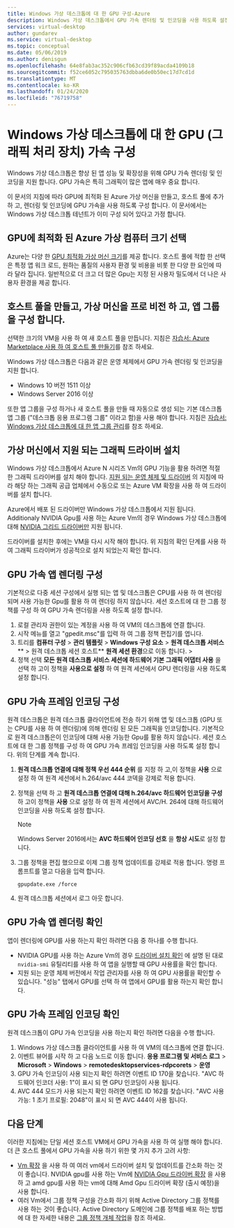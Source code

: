 ```yaml
---
title: Windows 가상 데스크톱에 대 한 GPU 구성-Azure
description: Windows 가상 데스크톱에서 GPU 가속 렌더링 및 인코딩을 사용 하도록 설정 하는 방법입니다.
services: virtual-desktop
author: gundarev
ms.service: virtual-desktop
ms.topic: conceptual
ms.date: 05/06/2019
ms.author: denisgun
ms.openlocfilehash: 64e8fab3ac352c906cfb63cd39f89acda4109b18
ms.sourcegitcommit: f52ce6052c795035763dbba6de0b50ec17d7cd1d
ms.translationtype: MT
ms.contentlocale: ko-KR
ms.lasthandoff: 01/24/2020
ms.locfileid: "76719758"
---
```

# <a name="configure-graphics-processing-unit-gpu-acceleration-for-windows-virtual-desktop"></a>Windows 가상 데스크톱에 대 한 GPU (그래픽 처리 장치) 가속 구성

Windows 가상 데스크톱은 향상 된 앱 성능 및 확장성을 위해 GPU 가속 렌더링 및 인코딩을 지원 합니다. GPU 가속은 특히 그래픽이 많은 앱에 매우 중요 합니다.

이 문서의 지침에 따라 GPU에 최적화 된 Azure 가상 머신을 만들고, 호스트 풀에 추가 하 고, 렌더링 및 인코딩에 GPU 가속을 사용 하도록 구성 합니다. 이 문서에서는 Windows 가상 데스크톱 테넌트가 이미 구성 되어 있다고 가정 합니다.

## <a name="select-a-gpu-optimized-azure-virtual-machine-size"></a>GPU에 최적화 된 Azure 가상 컴퓨터 크기 선택

Azure는 다양 한 [GPU 최적화 가상 머신 크기](/azure/virtual-machines/windows/sizes-gpu)를 제공 합니다. 호스트 풀에 적합 한 선택은 특정 앱 워크 로드, 원하는 품질의 사용자 환경 및 비용을 비롯 한 다양 한 요인에 따라 달라 집니다. 일반적으로 더 크고 더 많은 Gpu는 지정 된 사용자 밀도에서 더 나은 사용자 환경을 제공 합니다.

## <a name="create-a-host-pool-provision-your-virtual-machine-and-configure-an-app-group"></a>호스트 풀을 만들고, 가상 머신을 프로 비전 하 고, 앱 그룹을 구성 합니다.

선택한 크기의 VM을 사용 하 여 새 호스트 풀을 만듭니다. 지침은 [자습서: Azure Marketplace 사용 하 여 호스트 풀 만들기](/azure/virtual-desktop/create-host-pools-azure-marketplace)를 참조 하세요.

Windows 가상 데스크톱은 다음과 같은 운영 체제에서 GPU 가속 렌더링 및 인코딩을 지원 합니다.

* Windows 10 버전 1511 이상
* Windows Server 2016 이상

또한 앱 그룹을 구성 하거나 새 호스트 풀을 만들 때 자동으로 생성 되는 기본 데스크톱 앱 그룹 ("데스크톱 응용 프로그램 그룹" 이라고 함)을 사용 해야 합니다. 지침은 [자습서: Windows 가상 데스크톱에 대 한 앱 그룹 관리](/azure/virtual-desktop/manage-app-groups)를 참조 하세요.

## <a name="install-supported-graphics-drivers-in-your-virtual-machine"></a>가상 머신에서 지원 되는 그래픽 드라이버 설치

Windows 가상 데스크톱에서 Azure N 시리즈 Vm의 GPU 기능을 활용 하려면 적절 한 그래픽 드라이버를 설치 해야 합니다. [지원 되는 운영 체제 및 드라이버](/azure/virtual-machines/windows/sizes-gpu#supported-operating-systems-and-drivers) 의 지침에 따라 해당 하는 그래픽 공급 업체에서 수동으로 또는 Azure VM 확장을 사용 하 여 드라이버를 설치 합니다.

Azure에서 배포 된 드라이버만 Windows 가상 데스크톱에서 지원 됩니다. Additionaly NVIDIA Gpu를 사용 하는 Azure Vm의 경우 Windows 가상 데스크톱에 대해 [NVIDIA 그리드 드라이버만](/azure/virtual-machines/windows/n-series-driver-setup#nvidia-grid-drivers) 지원 됩니다.

드라이버를 설치한 후에는 VM을 다시 시작 해야 합니다. 위 지침의 확인 단계를 사용 하 여 그래픽 드라이버가 성공적으로 설치 되었는지 확인 합니다.

## <a name="configure-gpu-accelerated-app-rendering"></a>GPU 가속 앱 렌더링 구성

기본적으로 다중 세션 구성에서 실행 되는 앱 및 데스크톱은 CPU를 사용 하 여 렌더링 되며 사용 가능한 Gpu를 활용 하 여 렌더링 하지 않습니다. 세션 호스트에 대 한 그룹 정책를 구성 하 여 GPU 가속 렌더링을 사용 하도록 설정 합니다.

1. 로컬 관리자 권한이 있는 계정을 사용 하 여 VM의 데스크톱에 연결 합니다.
2. 시작 메뉴를 열고 "gpedit.msc"를 입력 하 여 그룹 정책 편집기를 엽니다.
3. 트리를 **컴퓨터 구성** > **관리 템플릿** > **Windows 구성 요소** > **원격 데스크톱 서비스** ** > 원격 데스크톱 세션 호스트** **원격 세션 환경**으로 이동 합니다. > 
4. 정책 선택 **모든 원격 데스크톱 서비스 세션에 하드웨어 기본 그래픽 어댑터 사용** 을 선택 하 고이 정책을 **사용으로 설정** 하 여 원격 세션에서 GPU 렌더링을 사용 하도록 설정 합니다.

## <a name="configure-gpu-accelerated-frame-encoding"></a>GPU 가속 프레임 인코딩 구성

원격 데스크톱은 원격 데스크톱 클라이언트에 전송 하기 위해 앱 및 데스크톱 (GPU 또는 CPU를 사용 하 여 렌더링)에 의해 렌더링 된 모든 그래픽을 인코딩합니다. 기본적으로 원격 데스크톱은이 인코딩에 대해 사용 가능한 Gpu를 활용 하지 않습니다. 세션 호스트에 대 한 그룹 정책를 구성 하 여 GPU 가속 프레임 인코딩을 사용 하도록 설정 합니다. 위의 단계를 계속 합니다.

1. **원격 데스크톱 연결에 대해 정책 우선 444 순위** 를 지정 하 고,이 정책을 **사용** 으로 설정 하 여 원격 세션에서 h.264/avc 444 코덱을 강제로 적용 합니다.
2. 정책을 선택 하 고 **원격 데스크톱 연결에 대해 h.264/avc 하드웨어 인코딩을 구성** 하 고이 정책을 **사용** 으로 설정 하 여 원격 세션에서 AVC/H. 264에 대해 하드웨어 인코딩을 사용 하도록 설정 합니다.

    >[!NOTE]
    >Windows Server 2016에서는 **AVC 하드웨어 인코딩 선호** 을 **항상 시도**로 설정 합니다.

3. 그룹 정책을 편집 했으므로 이제 그룹 정책 업데이트를 강제로 적용 합니다. 명령 프롬프트를 열고 다음을 입력 합니다.

    ```batch
    gpupdate.exe /force
    ```

4. 원격 데스크톱 세션에서 로그 아웃 합니다.

## <a name="verify-gpu-accelerated-app-rendering"></a>GPU 가속 앱 렌더링 확인

앱이 렌더링에 GPU를 사용 하는지 확인 하려면 다음 중 하나를 수행 합니다.

* NVIDIA GPU를 사용 하는 Azure Vm의 경우 [드라이버 설치 확인](/azure/virtual-machines/windows/n-series-driver-setup#verify-driver-installation) 에 설명 된 대로 `nvidia-smi` 유틸리티를 사용 하 여 앱을 실행할 때 GPU 사용률을 확인 합니다.
* 지원 되는 운영 체제 버전에서 작업 관리자를 사용 하 여 GPU 사용률을 확인할 수 있습니다. "성능" 탭에서 GPU를 선택 하 여 앱에서 GPU를 활용 하는지 확인 합니다.

## <a name="verify-gpu-accelerated-frame-encoding"></a>GPU 가속 프레임 인코딩 확인

원격 데스크톱이 GPU 가속 인코딩을 사용 하는지 확인 하려면 다음을 수행 합니다.

1. Windows 가상 데스크톱 클라이언트를 사용 하 여 VM의 데스크톱에 연결 합니다.
2. 이벤트 뷰어를 시작 하 고 다음 노드로 이동 합니다. **응용 프로그램 및 서비스 로그** > **Microsoft** > **Windows** > **remotedesktopservices-rdpcorets** > **운영**
3. GPU 가속 인코딩이 사용 되는지 확인 하려면 이벤트 ID 170을 찾습니다. "AVC 하드웨어 인코더 사용: 1"이 표시 되 면 GPU 인코딩이 사용 됩니다.
4. AVC 444 모드가 사용 되는지 확인 하려면 이벤트 ID 162를 찾습니다. "AVC 사용 가능: 1 초기 프로필: 2048"이 표시 되 면 AVC 444이 사용 됩니다.

## <a name="next-steps"></a>다음 단계

이러한 지침에는 단일 세션 호스트 VM에서 GPU 가속을 사용 하 여 실행 해야 합니다. 더 큰 호스트 풀에서 GPU 가속을 사용 하기 위한 몇 가지 추가 고려 사항:

* [Vm 확장](/azure/virtual-machines/extensions/overview) 을 사용 하 여 여러 vm에서 드라이버 설치 및 업데이트를 간소화 하는 것이 좋습니다. NVIDIA gpu를 사용 하는 Vm에 [NVIDIA Gpu 드라이버 확장](/azure/virtual-machines/extensions/hpccompute-gpu-windows) 을 사용 하 고 amd gpu를 사용 하는 vm에 대해 Amd Gpu 드라이버 확장 (출시 예정)을 사용 합니다.
* 여러 Vm에서 그룹 정책 구성을 간소화 하기 위해 Active Directory 그룹 정책를 사용 하는 것이 좋습니다. Active Directory 도메인에 그룹 정책를 배포 하는 방법에 대 한 자세한 내용은 [그룹 정책 개체 작업](https://go.microsoft.com/fwlink/p/?LinkId=620889)을 참조 하세요.
